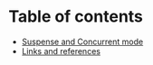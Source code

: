 # Table of contents

* [Suspense and Concurrent mode](README.md)
* [Links and references](links-and-references.md)

